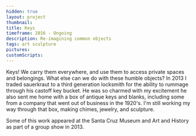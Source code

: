 ```yaml
---
hidden: true
layout: project
thumbnail:
title: Keys
timeframe: 2016 - Ongoing
description: Re-imagining common objects
tags: art sculpture
pictures:
customScripts:
---
```


Keys! We carry them everywhere, and use them to access private spaces and belongings. What else can we do with these humble objects? In 2013 I traded sauerkraut to a third generation locksmith for the ability to rummage through his castoff key bucket. He was so charmed with my excitement he also sent me home with a box of antique keys and blanks, including some from a company that went out of business in the 1920's. I'm still working my way through that box, making chimes, jewelry, and sculpture.

Some of this work appeared at the Santa Cruz Museum and Art and History as part of a group show in 2013.
